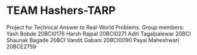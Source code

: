 # TEAM Hashers-TARP

Project for Technical Answer to Real-World Problems. 
Group members:
Yash Bobde 20BCI0176
Harsh Rajpal 20BCI0271
Aditi Tagalpalewar 20BCI
Shaunak Bagade 20BCI
Vandit Gabani 20BCI0090
Payal Maheshwari 20BCE2759
